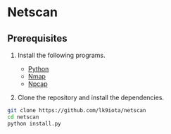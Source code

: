 # Netscan

## Prerequisites

1. Install the following programs.
   - [Python](https://www.python.org/downloads/)
   - [Nmap](https://nmap.org/download.html)
   - [Npcap](https://npcap.com/#download)

2. Clone the repository and install the dependencies.

```sh
git clone https://github.com/lk9iota/netscan
cd netscan
python install.py
```
